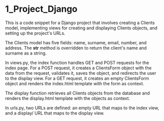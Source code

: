 # 1_Project_Django

This is a code snippet for a Django project that involves creating a Clients model, implementing views for creating and displaying Clients objects, and setting up the project's URLs.

The Clients model has five fields: name, surname, email, number, and address. The __str__ method is overridden to return the client's name and surname as a string.

In views.py, the index function handles GET and POST requests for the index page. For a POST request, it creates a ClientsForm object with the data from the request, validates it, saves the object, and redirects the user to the display view. For a GET request, it creates an empty ClientsForm object and renders the index.html template with the form as context.

The display function retrieves all Clients objects from the database and renders the display.html template with the objects as context.

In urls.py, two URLs are defined: an empty URL that maps to the index view, and a display/ URL that maps to the display view.
